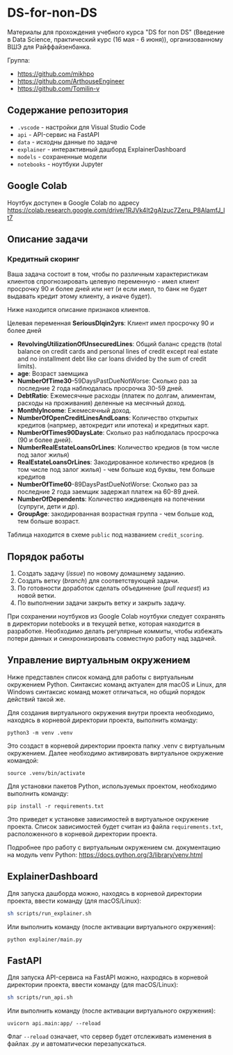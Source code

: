 # DS-for-non-DS

Материалы для прохождения учебного курса "DS for non DS" (Введение в Data Science, практический курс (16 мая - 6 июня)), организованному ВШЭ для Райффайзенбанка.

Группа:

* <https://github.com/mikhpo>
* <https://github.com/ArthouseEngineer>
* <https://github.com/Tomilin-v>

## Содержание репозитория

* `.vscode` - настройки для Visual Studio Code
* `api` - API-сервис на FastAPI
* `data` - исходны данные по задаче
* `explainer` - интерактивный дашборд ExplainerDashboard
* `models` - сохраненные модели
* `notebooks` - ноутбуки Jupyter

## Google Colab

Ноутбук доступен в Google Colab по адресу <https://colab.research.google.com/drive/1RJVk4It2gAIzuc7Zeru_P8AlamfJ_lt7>

## Описание задачи

### Кредитный скоринг

Ваша задача состоит в том, чтобы по различным характеристикам клиентов спрогнозировать целевую переменную - имел клиент просрочку 90 и более дней или нет (и если имел, то банк не будет выдавать кредит этому клиенту, а иначе будет).

Ниже находится описание признаков клиентов.

Целевая переменная
**SeriousDlqin2yrs**: Клиент имел просрочку 90 и более дней

* **RevolvingUtilizationOfUnsecuredLines**: Общий баланс средств (total balance on credit cards and personal lines of credit except real estate and no installment debt like car loans divided by the sum of credit limits).
* **age**: Возраст заемщика
* **NumberOfTime30**-59DaysPastDueNotWorse: Сколько раз за последние 2 года наблюдалась просрочка 30-59 дней.
* **DebtRatio**: Ежемесячные расходы (платеж по долгам, алиментам, расходы на проживания) деленные на месячный доход.
* **MonthlyIncome**: Ежемесячный доход.
* **NumberOfOpenCreditLinesAndLoans**: Количество открытых кредитов (напрмер, автокредит или ипотека) и кредитных карт.
* **NumberOfTimes90DaysLate**: Сколько раз наблюдалась просрочка (90 и более дней).
* **NumberRealEstateLoansOrLines**: Количество кредиов (в том числе под залог жилья)
* **RealEstateLoansOrLines**: Закодированное количество кредиов (в том числе под залог жилья) - чем больше код буквы, тем больше кредитов
* **NumberOfTime60**-89DaysPastDueNotWorse: Сколько раз за последние 2 года заемщик задержал платеж на 60-89 дней.
* **NumberOfDependents**: Количество иждивенцев на попечении (супруги, дети и др).
* **GroupAge**: закодированная возрастная группа - чем больше код, тем больше возраст.

Таблица находится в схеме `public` под названием `credit_scoring`.

## Порядок работы

1. Создать задачу (_issue_) по новому домашнему заданию.
2. Создать ветку (_branch_) для соответствующей задачи.
3. По готовности доработок сделать объединение (_pull request_) из новой ветки.
4. По выполнении задачи закрыть ветку и закрыть задачу.

При сохранении ноутбуков из Google Colab ноутбуки следует сохранять в директории notebooks и в текущей ветке, которая находится в разработке. Необходимо делать регулярные коммиты, чтобы избежать потери данных и синхронизировать совместную работу над задачей.

## Управление виртуальным окружением

Ниже представлен список команд для работы с виртуальным окружением Python. Синтаксис команд актуален для macOS и Linux, для Windows синтаксис команд может отличаться, но общий порядок действий такой же.

Для создания виртуального окружения внутри проекта необходимо, находясь в корневой директории проекта, выполнить команду:

```text
python3 -m venv .venv
```

Это создаст в корневой директории проекта папку .venv с виртуальным окружением. Далее необходимо активировать виртуальное окружение командой:

```text
source .venv/bin/activate
```

Для установки пакетов Python, используемых проектом, необходимо выполнить команду:

```text
pip install -r requirements.txt
```

Это приведет к установке зависимостей в виртуальное окружение проекта. Список зависимостей будет считан из файла `requirements.txt`, расположенного в корневой директории проекта.

Подробнее про работу с виртуальным окружением см. документацию на модуль venv Python: <https://docs.python.org/3/library/venv.html>

## ExplainerDashboard

Для запуска дашборда можно, находясь в корневой директории проекта, ввести команду (для macOS/Linux):

```sh
sh scripts/run_explainer.sh
```

Или выполнить команду (после активации виртуального окружения):

```text
python explainer/main.py
```

## FastAPI

Для запуска API-сервиса на FastAPI можно, нахродясь в корневой директории проекта, ввести команду (для macOS/Linux):

```sh
sh scripts/run_api.sh
```

Или выполнить команду (после активации виртуального окружения):

```text
uvicorn api.main:app/ --reload
```

Флаг `--reload` означает, что сервер будет отслеживать изменения в файлах .py и автоматически перезапускаться.
